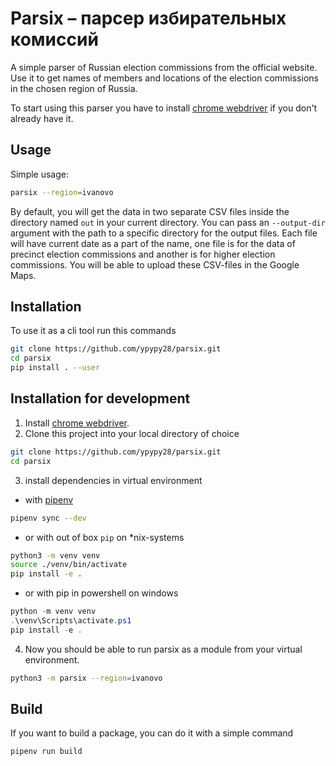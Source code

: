 # Parsix – парсер избирательных комиссий

A simple parser of Russian election commissions from the official website. Use it to get names of members and locations of the election commissions in the chosen region of Russia.

To start using this parser you have to install [chrome webdriver](https://chromedriver.chromium.org) if you don't already have it.

## Usage 

Simple usage:

```sh
parsix --region=ivanovo
```


By default, you will get the data in two separate CSV files inside the directory named `out` in your current directory. You can pass an `--output-dir` argument with the path to a specific directory for the output files. Each file will have current date as a part of the name, one file is for the data of precinct election commissions and another is for higher election commissions. You will be able to upload these CSV-files in the Google Maps.


## Installation
To use it as a cli tool run this commands
```sh
git clone https://github.com/ypypy28/parsix.git
cd parsix
pip install . --user

```


## Installation for development

1. Install [chrome webdriver](https://chromedriver.chromium.org).   
2. Clone this project into your local directory of choice

```sh
git clone https://github.com/ypypy28/parsix.git
cd parsix
```
3. install dependencies in virtual environment
- with [pipenv](https://pipenv.pypa.io/en/latest/)

```sh
pipenv sync --dev
```
- or with out of box `pip` on \*nix-systems
```sh
python3 -m venv venv
source ./venv/bin/activate
pip install -e .
```
- or with pip in powershell on windows
```powershell
python -m venv venv
.\venv\Scripts\activate.ps1
pip install -e .
```

4. Now you should be able to run parsix as a module from your virtual environment.  
```sh
python3 -m parsix --region=ivanovo
```

## Build 
If you want to build a package, you can do it with a simple command
```sh
pipenv run build
```
